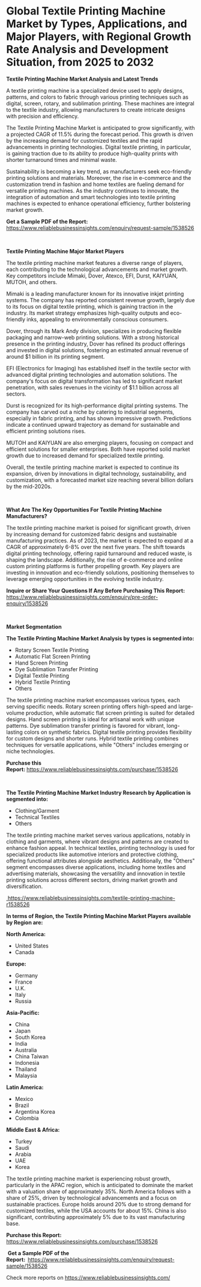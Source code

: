 <p><h1>Global Textile Printing Machine Market by Types, Applications, and Major Players, with Regional Growth Rate Analysis and Development Situation, from 2025 to 2032</h1></p><p><strong>Textile Printing Machine Market Analysis and Latest Trends</strong></p>
<p><p>A textile printing machine is a specialized device used to apply designs, patterns, and colors to fabric through various printing techniques such as digital, screen, rotary, and sublimation printing. These machines are integral to the textile industry, allowing manufacturers to create intricate designs with precision and efficiency.</p><p>The Textile Printing Machine Market is anticipated to grow significantly, with a projected CAGR of 11.5% during the forecast period. This growth is driven by the increasing demand for customized textiles and the rapid advancements in printing technologies. Digital textile printing, in particular, is gaining traction due to its ability to produce high-quality prints with shorter turnaround times and minimal waste. </p><p>Sustainability is becoming a key trend, as manufacturers seek eco-friendly printing solutions and materials. Moreover, the rise in e-commerce and the customization trend in fashion and home textiles are fueling demand for versatile printing machines. As the industry continues to innovate, the integration of automation and smart technologies into textile printing machines is expected to enhance operational efficiency, further bolstering market growth.</p></p>
<p><strong>Get a Sample PDF of the Report:&nbsp;</strong> <a href="https://www.reliablebusinessinsights.com/enquiry/request-sample/1538526?utm_campaign=2439&utm_medium=2&utm_source=Github&utm_content=ia&utm_term=19022025&utm_id=textile-printing-machine">https://www.reliablebusinessinsights.com/enquiry/request-sample/1538526</a></p>
<p>&nbsp;</p>
<p><strong>Textile Printing Machine Major Market Players</strong></p>
<p><p>The textile printing machine market features a diverse range of players, each contributing to the technological advancements and market growth. Key competitors include Mimaki, Dover, Atexco, EFI, Durst, KAIYUAN, MUTOH, and others.</p><p>Mimaki is a leading manufacturer known for its innovative inkjet printing systems. The company has reported consistent revenue growth, largely due to its focus on digital textile printing, which is gaining traction in the industry. Its market strategy emphasizes high-quality outputs and eco-friendly inks, appealing to environmentally conscious consumers.</p><p>Dover, through its Mark Andy division, specializes in producing flexible packaging and narrow-web printing solutions. With a strong historical presence in the printing industry, Dover has refined its product offerings and invested in digital solutions, fostering an estimated annual revenue of around $1 billion in its printing segment.</p><p>EFI (Electronics for Imaging) has established itself in the textile sector with advanced digital printing technologies and automation solutions. The company's focus on digital transformation has led to significant market penetration, with sales revenues in the vicinity of $1.1 billion across all sectors.</p><p>Durst is recognized for its high-performance digital printing systems. The company has carved out a niche by catering to industrial segments, especially in fabric printing, and has shown impressive growth. Predictions indicate a continued upward trajectory as demand for sustainable and efficient printing solutions rises.</p><p>MUTOH and KAIYUAN are also emerging players, focusing on compact and efficient solutions for smaller enterprises. Both have reported solid market growth due to increased demand for specialized textile printing.</p><p>Overall, the textile printing machine market is expected to continue its expansion, driven by innovations in digital technology, sustainability, and customization, with a forecasted market size reaching several billion dollars by the mid-2020s.</p></p>
<p>&nbsp;</p>
<p><strong>What Are The Key Opportunities For Textile Printing Machine Manufacturers?</strong></p>
<p><p>The textile printing machine market is poised for significant growth, driven by increasing demand for customized fabric designs and sustainable manufacturing practices. As of 2023, the market is expected to expand at a CAGR of approximately 6-8% over the next five years. The shift towards digital printing technology, offering rapid turnaround and reduced waste, is shaping the landscape. Additionally, the rise of e-commerce and online custom printing platforms is further propelling growth. Key players are investing in innovation and eco-friendly solutions, positioning themselves to leverage emerging opportunities in the evolving textile industry.</p></p>
<p><strong>Inquire or Share Your Questions If Any Before Purchasing This Report:</strong> <a href="https://www.reliablebusinessinsights.com/enquiry/pre-order-enquiry/1538526?utm_campaign=2439&utm_medium=2&utm_source=Github&utm_content=ia&utm_term=19022025&utm_id=textile-printing-machine">https://www.reliablebusinessinsights.com/enquiry/pre-order-enquiry/1538526</a></p>
<p>&nbsp;</p>
<p><strong>Market Segmentation</strong></p>
<p><strong>The Textile Printing Machine Market Analysis by types is segmented into:</strong></p>
<p><ul><li>Rotary Screen Textile Printing</li><li>Automatic Flat Screen Printing</li><li>Hand Screen Printing</li><li>Dye Sublimation Transfer Printing</li><li>Digital Textile Printing</li><li>Hybrid Textile Printing</li><li>Others</li></ul></p>
<p><p>The textile printing machine market encompasses various types, each serving specific needs. Rotary screen printing offers high-speed and large-volume production, while automatic flat screen printing is suited for detailed designs. Hand screen printing is ideal for artisanal work with unique patterns. Dye sublimation transfer printing is favored for vibrant, long-lasting colors on synthetic fabrics. Digital textile printing provides flexibility for custom designs and shorter runs. Hybrid textile printing combines techniques for versatile applications, while "Others" includes emerging or niche technologies.</p></p>
<p><strong>Purchase this Report:&nbsp;</strong><a href="https://www.reliablebusinessinsights.com/purchase/1538526?utm_campaign=2439&utm_medium=2&utm_source=Github&utm_content=ia&utm_term=19022025&utm_id=textile-printing-machine">https://www.reliablebusinessinsights.com/purchase/1538526</a></p>
<p>&nbsp;</p>
<p><strong>The Textile Printing Machine Market Industry Research by Application is segmented into:</strong></p>
<p><ul><li>Clothing/Garment</li><li>Technical Textiles</li><li>Others</li></ul></p>
<p><p>The textile printing machine market serves various applications, notably in clothing and garments, where vibrant designs and patterns are created to enhance fashion appeal. In technical textiles, printing technology is used for specialized products like automotive interiors and protective clothing, offering functional attributes alongside aesthetics. Additionally, the "Others" segment encompasses diverse applications, including home textiles and advertising materials, showcasing the versatility and innovation in textile printing solutions across different sectors, driving market growth and diversification.</p></p>
<p><a href="https://www.reliablebusinessinsights.com/textile-printing-machine-r1538526?utm_campaign=2439&utm_medium=2&utm_source=Github&utm_content=ia&utm_term=19022025&utm_id=textile-printing-machine">&nbsp;https://www.reliablebusinessinsights.com/textile-printing-machine-r1538526</a></p>
<p><strong>In terms of Region, the Textile Printing Machine Market Players available by Region are:</strong></p>
<p>
    <p> <strong> North America: </strong>
        <ul>
            <li>United States</li>
            <li>Canada</li>
        </ul>
        </p> 
    <p> <strong> Europe: </strong>
        <ul>
            <li>Germany</li>
            <li>France</li>
            <li>U.K.</li>
            <li>Italy</li>
            <li>Russia</li>
        </ul>
        </p> 
    <p> <strong> Asia-Pacific: </strong>
        <ul>
            <li>China</li>
            <li>Japan</li>
            <li>South Korea</li>
            <li>India</li>
            <li>Australia</li>
            <li>China Taiwan</li>
            <li>Indonesia</li>
            <li>Thailand</li>
            <li>Malaysia</li>
        </ul>
        </p> 
    <p> <strong> Latin America: </strong>
        <ul>
            <li>Mexico</li>
            <li>Brazil</li>
            <li>Argentina Korea</li>
            <li>Colombia</li>
        </ul>
        </p> 
    <p> <strong> Middle East & Africa: </strong>
        <ul>
            <li>Turkey</li>
            <li>Saudi</li>
            <li>Arabia</li>
            <li>UAE</li>
            <li>Korea</li>
        </ul>
    </p>
    </p>
<p><p>The textile printing machine market is experiencing robust growth, particularly in the APAC region, which is anticipated to dominate the market with a valuation share of approximately 35%. North America follows with a share of 25%, driven by technological advancements and a focus on sustainable practices. Europe holds around 20% due to strong demand for customized textiles, while the USA accounts for about 15%. China is also significant, contributing approximately 5% due to its vast manufacturing base.</p></p>
<p><strong>Purchase this Report: </strong><a href="https://www.reliablebusinessinsights.com/purchase/1538526?utm_campaign=2439&utm_medium=2&utm_source=Github&utm_content=ia&utm_term=19022025&utm_id=textile-printing-machine">https://www.reliablebusinessinsights.com/purchase/1538526</a></p>
<p>&nbsp;<strong>Get a Sample PDF of the Report:&nbsp;&nbsp;</strong><a href="https://www.reliablebusinessinsights.com/enquiry/request-sample/1538526?utm_campaign=2439&utm_medium=2&utm_source=Github&utm_content=ia&utm_term=19022025&utm_id=textile-printing-machine">https://www.reliablebusinessinsights.com/enquiry/request-sample/1538526</a></p>
<p><strong></strong></p>
<p>Check more reports on <a href="https://www.reliablebusinessinsights.com/?utm_campaign=2439&utm_medium=2&utm_source=Github&utm_content=ia&utm_term=19022025&utm_id=textile-printing-machine">https://www.reliablebusinessinsights.com/</a></p>